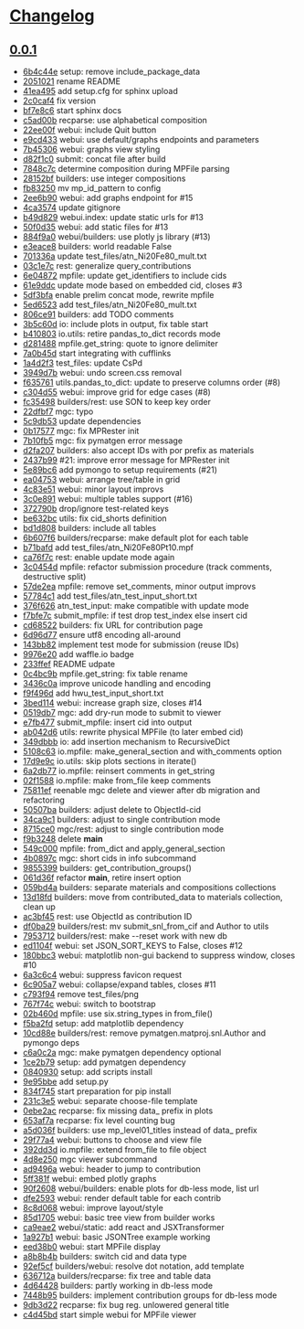 # [Changelog](https://github.com/materialsproject/MPContribs/releases)

## [0.0.1](https://github.com/materialsproject/MPContribs/compare/0.0.0...0.0.1)

* [6b4c44e](https://github.com/materialsproject/MPContribs/commit/6b4c44e) setup: remove include_package_data
* [2051021](https://github.com/materialsproject/MPContribs/commit/2051021) rename README
* [41ea495](https://github.com/materialsproject/MPContribs/commit/41ea495) add setup.cfg for sphinx upload
* [2c0caf4](https://github.com/materialsproject/MPContribs/commit/2c0caf4) fix version
* [bf7e8c6](https://github.com/materialsproject/MPContribs/commit/bf7e8c6) start sphinx docs
* [c5ad00b](https://github.com/materialsproject/MPContribs/commit/c5ad00b) recparse: use alphabetical composition
* [22ee00f](https://github.com/materialsproject/MPContribs/commit/22ee00f) webui: include Quit button
* [e9cd433](https://github.com/materialsproject/MPContribs/commit/e9cd433) webui: use default/graphs endpoints and parameters
* [7b45306](https://github.com/materialsproject/MPContribs/commit/7b45306) webui: graphs view styling
* [d82f1c0](https://github.com/materialsproject/MPContribs/commit/d82f1c0) submit: concat file after build
* [7848c7c](https://github.com/materialsproject/MPContribs/commit/7848c7c) determine composition during MPFile parsing
* [28152bf](https://github.com/materialsproject/MPContribs/commit/28152bf) builders: use integer compositions
* [fb83250](https://github.com/materialsproject/MPContribs/commit/fb83250) mv mp_id_pattern to config
* [2ee6b90](https://github.com/materialsproject/MPContribs/commit/2ee6b90) webui: add graphs endpoint for #15
* [4ca3574](https://github.com/materialsproject/MPContribs/commit/4ca3574) update gitignore
* [b49d829](https://github.com/materialsproject/MPContribs/commit/b49d829) webui.index: update static urls for #13
* [50f0d35](https://github.com/materialsproject/MPContribs/commit/50f0d35) webui: add static files for #13
* [884f9a0](https://github.com/materialsproject/MPContribs/commit/884f9a0) webui/builders: use plotly js library (#13)
* [e3eace8](https://github.com/materialsproject/MPContribs/commit/e3eace8) builders: world readable False
* [701336a](https://github.com/materialsproject/MPContribs/commit/701336a) update test_files/atn_Ni20Fe80_mult.txt
* [03c1e7c](https://github.com/materialsproject/MPContribs/commit/03c1e7c) rest: generalize query_contributions
* [6e04872](https://github.com/materialsproject/MPContribs/commit/6e04872) mpfile: update get_identifiers to include cids
* [61e9ddc](https://github.com/materialsproject/MPContribs/commit/61e9ddc) update mode based on embedded cid, closes #3
* [5df3bfa](https://github.com/materialsproject/MPContribs/commit/5df3bfa) enable prelim concat mode, rewrite mpfile
* [5ed6523](https://github.com/materialsproject/MPContribs/commit/5ed6523) add test_files/atn_Ni20Fe80_mult.txt
* [806ce91](https://github.com/materialsproject/MPContribs/commit/806ce91) builders: add TODO comments
* [3b5c60d](https://github.com/materialsproject/MPContribs/commit/3b5c60d) io: include plots in output, fix table start
* [b410803](https://github.com/materialsproject/MPContribs/commit/b410803) io.utils: retire pandas_to_dict records mode
* [d281488](https://github.com/materialsproject/MPContribs/commit/d281488) mpfile.get_string: quote to ignore delimiter
* [7a0b45d](https://github.com/materialsproject/MPContribs/commit/7a0b45d) start integrating with cufflinks
* [1a4d2f3](https://github.com/materialsproject/MPContribs/commit/1a4d2f3) test_files: update CsPd
* [3949d7b](https://github.com/materialsproject/MPContribs/commit/3949d7b) webui: undo screen.css removal
* [f635761](https://github.com/materialsproject/MPContribs/commit/f635761) utils.pandas_to_dict: update to preserve columns order (#8)
* [c304d55](https://github.com/materialsproject/MPContribs/commit/c304d55) webui: improve grid for edge cases (#8)
* [fc35498](https://github.com/materialsproject/MPContribs/commit/fc35498) builders/rest: use SON to keep key order
* [22dfbf7](https://github.com/materialsproject/MPContribs/commit/22dfbf7) mgc: typo
* [5c9db53](https://github.com/materialsproject/MPContribs/commit/5c9db53) update dependencies
* [0b17577](https://github.com/materialsproject/MPContribs/commit/0b17577) mgc: fix MPRester init
* [7b10fb5](https://github.com/materialsproject/MPContribs/commit/7b10fb5) mgc: fix pymatgen error message
* [d2fa207](https://github.com/materialsproject/MPContribs/commit/d2fa207) builders: also accept IDs with por prefix as materials
* [2437b99](https://github.com/materialsproject/MPContribs/commit/2437b99) #21: improve error message for MPRester init
* [5e89bc6](https://github.com/materialsproject/MPContribs/commit/5e89bc6) add pymongo to setup requirements (#21)
* [ea04753](https://github.com/materialsproject/MPContribs/commit/ea04753) webui: arrange tree/table in grid
* [4c83e51](https://github.com/materialsproject/MPContribs/commit/4c83e51) webui: minor layout improvs
* [3c0e891](https://github.com/materialsproject/MPContribs/commit/3c0e891) webui: multiple tables support (#16)
* [372790b](https://github.com/materialsproject/MPContribs/commit/372790b) drop/ignore test-related keys
* [be632bc](https://github.com/materialsproject/MPContribs/commit/be632bc) utils: fix cid_shorts definition
* [bd1d808](https://github.com/materialsproject/MPContribs/commit/bd1d808) builders: include all tables
* [6b607f6](https://github.com/materialsproject/MPContribs/commit/6b607f6) builders/recparse: make default plot for each table
* [b71bafd](https://github.com/materialsproject/MPContribs/commit/b71bafd) add test_files/atn_Ni20Fe80Pt10.mpf
* [ca76f7c](https://github.com/materialsproject/MPContribs/commit/ca76f7c) rest: enable update mode again
* [3c0454d](https://github.com/materialsproject/MPContribs/commit/3c0454d) mpfile: refactor submission procedure (track comments, destructive split)
* [57de2ea](https://github.com/materialsproject/MPContribs/commit/57de2ea) mpfile: remove set_comments, minor output improvs
* [57784c1](https://github.com/materialsproject/MPContribs/commit/57784c1) add test_files/atn_test_input_short.txt
* [376f626](https://github.com/materialsproject/MPContribs/commit/376f626) atn_test_input: make compatible with update mode
* [f7bfe7c](https://github.com/materialsproject/MPContribs/commit/f7bfe7c) submit_mpfile: if test drop test_index else insert cid
* [cd68522](https://github.com/materialsproject/MPContribs/commit/cd68522) builders: fix URL for contribution page
* [6d96d77](https://github.com/materialsproject/MPContribs/commit/6d96d77) ensure utf8 encoding all-around
* [143bb82](https://github.com/materialsproject/MPContribs/commit/143bb82) implement test mode for submission (reuse IDs)
* [9976e20](https://github.com/materialsproject/MPContribs/commit/9976e20) add waffle.io badge
* [233ffef](https://github.com/materialsproject/MPContribs/commit/233ffef) README udpate
* [0c4bc9b](https://github.com/materialsproject/MPContribs/commit/0c4bc9b) mpfile.get_string: fix table rename
* [3436c0a](https://github.com/materialsproject/MPContribs/commit/3436c0a) improve unicode handling and encoding
* [f9f496d](https://github.com/materialsproject/MPContribs/commit/f9f496d) add hwu_test_input_short.txt
* [3bed114](https://github.com/materialsproject/MPContribs/commit/3bed114) webui: increase graph size, closes #14
* [0519db7](https://github.com/materialsproject/MPContribs/commit/0519db7) mgc: add dry-run mode to submit to viewer
* [e7fb477](https://github.com/materialsproject/MPContribs/commit/e7fb477) submit_mpfile: insert cid into output
* [ab042d6](https://github.com/materialsproject/MPContribs/commit/ab042d6) utils: rewrite physical MPFile (to later embed cid)
* [349dbbb](https://github.com/materialsproject/MPContribs/commit/349dbbb) io: add insertion mechanism to RecursiveDict
* [5108c63](https://github.com/materialsproject/MPContribs/commit/5108c63) io.mpfile: make_general_section and with_comments option
* [17d9e9c](https://github.com/materialsproject/MPContribs/commit/17d9e9c) io.utils: skip plots sections in iterate()
* [6a2db77](https://github.com/materialsproject/MPContribs/commit/6a2db77) io.mpfile: reinsert comments in get_string
* [02f1588](https://github.com/materialsproject/MPContribs/commit/02f1588) io.mpfile: make from_file keep comments
* [75811ef](https://github.com/materialsproject/MPContribs/commit/75811ef) reenable mgc delete and viewer after db migration and refactoring
* [50507ba](https://github.com/materialsproject/MPContribs/commit/50507ba) builders: adjust delete to ObjectId-cid
* [34ca9c1](https://github.com/materialsproject/MPContribs/commit/34ca9c1) builders: adjust to single contribution mode
* [8715ce0](https://github.com/materialsproject/MPContribs/commit/8715ce0) mgc/rest: adjust to single contribution mode
* [f9b3248](https://github.com/materialsproject/MPContribs/commit/f9b3248) delete __main__
* [549c000](https://github.com/materialsproject/MPContribs/commit/549c000) mpfile: from_dict and apply_general_section
* [4b0897c](https://github.com/materialsproject/MPContribs/commit/4b0897c) mgc: short cids in info subcommand
* [9855399](https://github.com/materialsproject/MPContribs/commit/9855399) builders: get_contribution_groups()
* [061d36f](https://github.com/materialsproject/MPContribs/commit/061d36f) refactor __main__, retire insert option
* [059bd4a](https://github.com/materialsproject/MPContribs/commit/059bd4a) builders: separate materials and compositions collections
* [13d18fd](https://github.com/materialsproject/MPContribs/commit/13d18fd) builders: move from contributed_data to materials collection, clean up
* [ac3bf45](https://github.com/materialsproject/MPContribs/commit/ac3bf45) rest: use ObjectId as contribution ID
* [df0ba29](https://github.com/materialsproject/MPContribs/commit/df0ba29) builders/rest: mv submit_snl_from_cif and Author to utils
* [7953712](https://github.com/materialsproject/MPContribs/commit/7953712) builders/rest: make --reset work with new db
* [ed1104f](https://github.com/materialsproject/MPContribs/commit/ed1104f) webui: set JSON_SORT_KEYS to False, closes #12
* [180bbc3](https://github.com/materialsproject/MPContribs/commit/180bbc3) webui: matplotlib non-gui backend to suppress window, closes #10
* [6a3c6c4](https://github.com/materialsproject/MPContribs/commit/6a3c6c4) webui: suppress favicon request
* [6c905a7](https://github.com/materialsproject/MPContribs/commit/6c905a7) webui: collapse/expand tables, closes #11
* [c793f94](https://github.com/materialsproject/MPContribs/commit/c793f94) remove test_files/png
* [767f74c](https://github.com/materialsproject/MPContribs/commit/767f74c) webui: switch to bootstrap
* [02b460d](https://github.com/materialsproject/MPContribs/commit/02b460d) mpfile: use six.string_types in from_file()
* [f5ba2fd](https://github.com/materialsproject/MPContribs/commit/f5ba2fd) setup: add matplotlib dependency
* [10cd88e](https://github.com/materialsproject/MPContribs/commit/10cd88e) builders/rest: remove pymatgen.matproj.snl.Author and pymongo deps
* [c6a0c2a](https://github.com/materialsproject/MPContribs/commit/c6a0c2a) mgc: make pymatgen dependency optional
* [1ce2b79](https://github.com/materialsproject/MPContribs/commit/1ce2b79) setup: add pymatgen dependency
* [0840930](https://github.com/materialsproject/MPContribs/commit/0840930) setup: add scripts install
* [9e95bbe](https://github.com/materialsproject/MPContribs/commit/9e95bbe) add setup.py
* [834f745](https://github.com/materialsproject/MPContribs/commit/834f745) start preparation for pip install
* [231c3e5](https://github.com/materialsproject/MPContribs/commit/231c3e5) webui: separate choose-file template
* [0ebe2ac](https://github.com/materialsproject/MPContribs/commit/0ebe2ac) recparse: fix missing data_ prefix in plots
* [653af7a](https://github.com/materialsproject/MPContribs/commit/653af7a) recparse: fix level counting bug
* [a5d036f](https://github.com/materialsproject/MPContribs/commit/a5d036f) builders: use mp_level01_titles instead of data_ prefix
* [29f77a4](https://github.com/materialsproject/MPContribs/commit/29f77a4) webui: buttons to choose and view file
* [392dd3d](https://github.com/materialsproject/MPContribs/commit/392dd3d) io.mpfile: extend from_file to file object
* [4d8e250](https://github.com/materialsproject/MPContribs/commit/4d8e250) mgc viewer subcommand
* [ad9496a](https://github.com/materialsproject/MPContribs/commit/ad9496a) webui: header to jump to contribution
* [5ff381f](https://github.com/materialsproject/MPContribs/commit/5ff381f) webui: embed plotly graphs
* [90f2608](https://github.com/materialsproject/MPContribs/commit/90f2608) webui/builders: enable plots for db-less mode, list url
* [dfe2593](https://github.com/materialsproject/MPContribs/commit/dfe2593) webui: render default table for each contrib
* [8c8d068](https://github.com/materialsproject/MPContribs/commit/8c8d068) webui: improve layout/style
* [85d1705](https://github.com/materialsproject/MPContribs/commit/85d1705) webui: basic tree view from builder works
* [ca9eae2](https://github.com/materialsproject/MPContribs/commit/ca9eae2) webui/static: add react and JSXTransformer
* [1a927b1](https://github.com/materialsproject/MPContribs/commit/1a927b1) webui: basic JSONTree example working
* [eed38b0](https://github.com/materialsproject/MPContribs/commit/eed38b0) webui: start MPFile display
* [a8b8b4b](https://github.com/materialsproject/MPContribs/commit/a8b8b4b) builders: switch cid and data type
* [92ef5cf](https://github.com/materialsproject/MPContribs/commit/92ef5cf) builders/webui: resolve dot notation, add template
* [636712a](https://github.com/materialsproject/MPContribs/commit/636712a) builders/recparse: fix tree and table data
* [4d64428](https://github.com/materialsproject/MPContribs/commit/4d64428) builders: partly working in db-less mode
* [7448b95](https://github.com/materialsproject/MPContribs/commit/7448b95) builders: implement contribution groups for db-less mode
* [9db3d22](https://github.com/materialsproject/MPContribs/commit/9db3d22) recparse: fix bug reg. unlowered general title
* [c4d45bd](https://github.com/materialsproject/MPContribs/commit/c4d45bd) start simple webui for MPFile viewer

